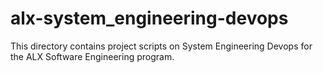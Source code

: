 # alx-system_engineering-devops
This directory contains project scripts on System Engineering Devops for the ALX Software Engineering program.
